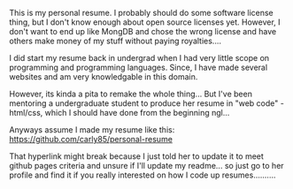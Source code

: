  This is my personal resume. I probably should do some software license thing, but I don't know enough about open source licenses yet. However, I don't want to end up like MongDB and chose the wrong license and have others make money of my stuff without paying royalties.... 

 I did start my resume back in undergrad when I had very little scope on programming and programming languages. Since, I have made several websites and am very knowledgable in this domain. 

 However, its kinda a pita to remake the whole thing... But I've been mentoring a undergraduate student to produce her resume in "web code" - html/css, which I should have done from the beginning ngl...

 Anyways assume I made my resume like this:
 https://github.com/carly85/personal-resume

 That hyperlink might break because I just told her to update it to meet github pages criteria and unsure if I'll update my readme... so just go to her profile and find it if you really interested on how I code up resumes..........